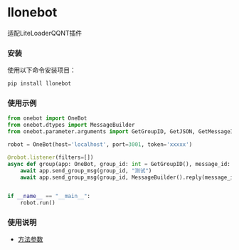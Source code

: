 # llonebot

适配LiteLoaderQQNT插件

### 安装

使用以下命令安装项目：

```bash
pip install llonebot
```

### 使用示例
```python
from onebot import OneBot
from onebot.dtypes import MessageBuilder
from onebot.parameter.arguments import GetGroupID, GetJSON, GetMessageID

robot = OneBot(host='localhost', port=3001, token='xxxxx')

@robot.listener(filters=[])
async def group(app: OneBot, group_id: int = GetGroupID(), message_id: int = GetMessageID(), data: dict = GetJSON()):
    await app.send_group_msg(group_id, "测试")
    await app.send_group_msg(group_id, MessageBuilder().reply(message_id).text("测试"))


if __name__ == "__main__":
    robot.run()
```

### 使用说明
- [方法参数](communication/README.md)


